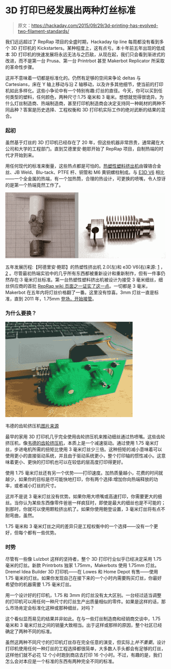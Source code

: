 # 3D 打印已经发展出两种灯丝标准

> 原文：<https://hackaday.com/2015/09/29/3d-printing-has-evolved-two-filament-standards/>

我们远远超过了 RepRap 项目的全盛时期，Hackaday tip line 每周都没有看到多个 3D 打印机的 Kickstarters。某种程度上，这有点亏。本十年前五年出现的低成本 3D 打印机的快速发展将永远无法与之匹敌，从现在起，我们只会看到渐进式的改进，而不是第一台 Prusa、第一台 Printrbot 甚至 Makerbot Replicator 所采取的革命性步骤。

这并不意味着一切都是标准化的。仍然有足够的空间来争论 deltas 与 Cartesians，床在 Y 轴上移动与沿 Z 轴移动，以及许多其他细节，使当前的打印机如此多样化。这些小争论中有一个特别有趣:灯丝的直径。今天，你可以买到任何类型的塑料，任何颜色，两种尺寸:1.75 毫米和 3 毫米。想想就觉得很诡异。为什么灯丝制造商、热端制造商，甚至打印机制造商会决定支持同一种耗材的两种不同品种？答案是历史选择、工程权衡和 3D 打印机实际工作的绝对武断的结果的混合。

### 起初

虽然基于灯丝的 3D 打印机已经存在了 20 年，但这些机器非常昂贵，通常藏在大公司和大学的工程部门。直到艾德里安·鲍耶开始了 RepRap 项目，自制热端的时代才开始到来。

用任何现代的标准来衡量，这些热点都是可怕的。[热塑性塑料挤出机](http://reprap.org/wiki/RepRapOneDarwinThermoplastExtruder)由镍铬合金丝、JB Weld、Blu-tack、PTFE 杆、铜管和 M6 黄铜螺柱制成。与 [E3D V6](http://e3d-online.com/E3D-v6) 相比——一个全金属的热端，有一个加热筒，合理的热设计，可更换的喷嘴，令人惊讶的是第一个热端竟然工作了。

[![Five years of development: [Adrian Bowyer]'s Thermoplastic Extruder 2.0 (left) and the e3D V6 (right)](img/73ecbd545b9f4d71236082a735818df8.png)](https://hackaday.com/wp-content/uploads/2015/09/nozzles.png) 

五年发展历程:【阿德里安·鲍耶】的热塑性挤出机 2.0(左)和 e3D V6(右)来源: [1](http://reprap.org/mediawiimg/d/d6/ThermoplastExtruder_2_0-heater-winding-2.jpg) ， [2](http://e3d-online.com/E3D-v6/Metal-Only/v6-1.75mm-Universal-Metal-Only) 。尽管最初热端实验中的几乎所有东西都被重新设计和重新制作，但有一件事仍然存在:3 毫米灯丝标准。第一台热塑性塑料挤出机被设计为接受 3 毫米细丝，细丝供应商的首批 [RepRap wiki 页面之一证实了这一点](http://reprap.org/mediawiki/index.php?title=Printing_Material_Suppliers&oldid=17613)。一切都是 3 毫米，Makerbot 在五年内将灯丝价格翻了一番。这里没有惊喜。3mm 灯丝一直是标准，直到 2011 年，1.75mm [登场，开始接管](http://reprap.org/mediawiki/index.php?title=Printing_Material_Suppliers&oldid=44477)。

### 为什么要换？

![Wade's Geared Extruder [Image Source]](img/3b1d71401fa147ca0e49a8387691c1db.png)

韦德的齿轮挤压机[图片来源](http://reprap.org/wiki/Wade's_Geared_Extruder)

最早的家用 3D 打印机几乎完全使用齿轮挤压机来推动细丝通过热喷嘴。这些齿轮挤压机，像[韦德的齿轮挤压机](http://reprap.org/wiki/Wade's_Geared_Extruder)，本质上是一个减速驱动。通过使用 1.75 毫米灯丝，步进电机所需的扭矩比使用 3 毫米灯丝少三倍。这种扭矩的减小意味着可以使用更小的直接驱动系统，并且由于驱动系统更小，整个打印轴的惯性减小。这意味着更小、更快的打印机也可以在较低的层高度打印得更好。

使用 1.75 毫米灯丝还有另一个优势——打印速度。加热质量越小，花费的时间就越少，如果你的目标是尽可能快地打印，你有两个选择:增加你向热端释放的功率，或者减小灯丝的尺寸。

这并不是说 3 毫米灯丝没有优势。如果你用大喷嘴或高速打印，你需要更大的细丝。当你认为某些东西像零件爸爸一样疯狂时，即使是最大的细丝也是不可能的；到那时，你就可以使用颗粒挤出机了。如果你使用鲍登设置，3 毫米灯丝将有点不耐弯曲，虽然。

1.75 毫米和 3 毫米灯丝之间的差异只是工程权衡中的一个选择——没有一个更好，但每个都有一些优势。

### 时势

尽管有一些像 Lulzbot 这样的坚持者，整个 3D 打印行业似乎已经决定采用 1.75 毫米的灯丝。新款 Printrbots 独家 1.75mm，Makerbots 使用 1.75mm 灯丝。Dremel Idea Builder 3D 打印机——在 Lowes 和 Home Depot 有售——使用 1.75 毫米的灯丝。如果你发现自己在接下来的一个小时内需要购买灯丝，你最好希望你的机器需要 1.75 毫米灯丝。

用一个设计好的打印机，1.75 和 3mm 的灯丝没有太大区别。一台经过适当调整的打印机可以用任何一种尺寸的灯丝生产出质量相似的零件。如果是这样的话，那么市场肯定会标准化这种或那种细丝，对吗？

这个看似显而易见的结果并非如此。在与一些灯丝制造商和经销商交谈中，1.75 毫米和 3 毫米灯丝之间的销量大致相当。出于这样或那样的原因，整个社区已经确定了两种不同的标准。

虽然这两种不同尺寸的打印机灯丝存在完全任意的演变，但实际上*并不重要*。设计打印机使用任何一种灯丝的工程选择都很简单，大多数人手头都会有足够的灯丝，这样他们就不必花 12 个小时跑到商店去打印 16 个小时。不过，有趣的是，我们怎么会对本应是一个标准的东西有两种完全不同的标准。